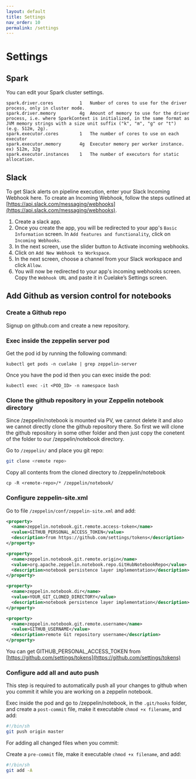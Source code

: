 ```yaml
---
layout: default
title: Settings
nav_order: 10
permalink: /settings
---
```


# Settings

## Spark
You can edit your Spark cluster settings.

```
spark.driver.cores	        1	Number of cores to use for the driver process, only in cluster mode.
spark.driver.memory	        4g	Amount of memory to use for the driver process, i.e. where SparkContext is initialized, in the same format as JVM memory strings with a size unit suffix ("k", "m", "g" or "t") (e.g. 512m, 2g).
spark.executor.cores    	1	The number of cores to use on each executor
spark.executor.memory   	4g	Executor memory per worker instance. ex) 512m, 32g
spark.executor.instances	1	The number of executors for static allocation.
```


## Slack
To get Slack alerts on pipeline execution, enter your Slack Incoming Webhook here. To create an Incoming Webhook, follow the steps outlined at [https://api.slack.com/messaging/webhooks](https://api.slack.com/messaging/webhooks).

1. Create a slack app.
2. Once you create the app, you will be redirected to your app's `Basic Information` screen. In `Add features and functionality`, click on `Incoming Webhooks`.
3. In the next screen, use the slider button to Activate incoming webhooks.
4. Click on `Add New Webhook to Workspace`.
5. In the next screen, choose a channel from your Slack workspace and click `Allow`.
6. You will now be redirected to your app's incoming webhooks screen. Copy the `Webhook URL` and paste it in Cuelake’s Settings screen.


## Add Github as version control for notebooks

### Create a Github repo
Signup on github.com and create a new repository.

### Exec inside the zeppelin server pod
Get the pod id by running the following command:

```
kubectl get pods -n cuelake | grep zeppelin-server
```

Once you have the pod id then you can exec inside the pod:

```
kubectl exec -it <POD_ID> -n namespace bash
```


### Clone the github repository in your Zeppelin notebook directory
Since /zeppelin/notebook is mounted via PV, we cannot delete it and also we cannot directly clone the github repository there. So first we will clone the github repository in some other folder and then just copy the conetent of the folder to our /zeppelin/notebook directory.

Go to `/zeppelin/` and place you git repo:

```bash
git clone <remote repo> 
```

Copy all contents from the cloned directory to /zeppelin/notebook

```
cp -R <remote-repo>/* /zeppelin/notebook/
```

### Configure zeppelin-site.xml
Go to file `/zeppelin/conf/zeppelin-site.xml` and add:

```xml
<property>
  <name>zeppelin.notebook.git.remote.access-token</name>
  <value>GITHUB_PERSONAL_ACCESS_TOKEN</value>
  <description>from https://github.com/settings/tokens</description>
</property>

<property>
  <name>zeppelin.notebook.git.remote.origin</name>
  <value>org.apache.zeppelin.notebook.repo.GitHubNotebookRepo</value>
  <description>notebook persistence layer implementation</description>
</property>

<property>
  <name>zeppelin.notebook.dir</name>
  <value>YOUR_GIT_CLONED_DIRECTORY</value>
  <description>notebook persistence layer implementation</description>
</property>

<property>
  <name>zeppelin.notebook.git.remote.username</name>
  <value>GITHUB_USERNAME</value>
  <description>remote Git repository username</description>
</property>
```

You can get GITHUB_PERSONAL_ACCESS_TOKEN from [https://github.com/settings/tokens](https://github.com/settings/tokens)


### Configure add all and auto push
This step is required to automatically push all your changes to github when you commit it while you are working on a zeppelin notebook.

Exec inside the pod and go to /zeppelin/notebook, in the `.git/hooks` folder, and create a `post-commit` file, make it executable `chmod +x filename`, and add:

```bash
#!/bin/sh
git push origin master
```

For adding all changed files when you commit:

Create a `pre-commit` file, make it executable `chmod +x filename`, and add:

```bash
#!/bin/sh
git add -A
```

